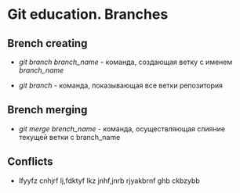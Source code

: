 # Git education. Branches

## Brench creating

* *git branch branch_name* - команда, создающая ветку с именем *branch_name*

* *git branch* - команда, показывающая все ветки репозитория

## Brench merging

* *git merge brench_name* - команда, осуществляющая слияние текущей ветки с branch_name

## Conflicts

* lfyyfz cnhjrf lj,fdktyf lkz jnhf,jnrb rjyakbrnf ghb ckbzybb